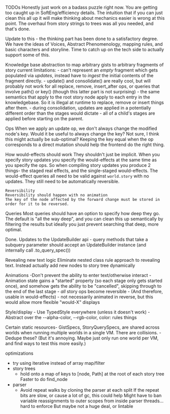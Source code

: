 
TODOs
Honestly just work on a badass puzzle right now. You are getting too caught up in SoftEng/efficiency details. The intuition that if you can just clean this all up it will make thinking about mechanics easier is wrong at this point. The overhaul from story strings to trees was all you needed, and that's done.

Update to this - the thinking part has been done to a satisfactory degree. We have the ideas of Voices, Abstract Phenomenology, mapping rules, and basic characters and storyline. Time to catch up on the tech side to actually support some of this.

Knowledge base abstraction to map arbitrary gists to arbitrary fragments of story
    current limitations:
        - can't represent an *empty* fragment which gets populated via *updates*, instead have to *ingest* the initial contents of the fragment directly.
        - update() and consolidate() are really cool, but will probably not work for all replace, remove, insert_after ops, or queries that involve path() or key() (though this latter part is not surprising)
            - the same semantics that apply to the root story node apply to each entry in the knowledgebase. So it is illegal at runtime to replace, remove or insert things after them.
        - during consolidation, updates are applied in a potentially different order than the stages would dictate - all of a child's stages are applied before starting on the parent.

Ops
    When we apply an update op, we don't always change the modified node's key. Would it be useful to always change the key?
        Not sure, I think this might actually be sub-optimal? Keeping the key equal when the op corresponds to a direct mutation should help the frontend do the right thing.

How would-effects should work
    They shouldn't just be implicit. When you specify story updates you specify the would-effects at the same time as you specify the ops. So when compiling story updates you produce 2 things- the staged real effects, and the single-staged would-effects. The would-effect queries all need to be valid against `world.story` with no updates. They still need to be automatically reversible.

    Reversibility
    Reversibility should happen with no animation
    The key of the node affected by the forward change must be stored in order for it to be reversed.

Queries
    Most queries should have an option to specify how deep they go. The default is "all the way deep", and you can clean this up semantically by filtering the results but ideally you just prevent searching that deep, more optimal.

Done. Updates to the UpdateBuilder api
    - query methods that take a subquery parameter should accept an UpdateBuilder instance (and internally call .to_query_spec())

Revealing new text logic
    Eliminate nested class rule approach to revealing text. Instead actually add new nodes to story tree dynamically

Animations
    -Don't prevent the ability to enter text/otherwise interact
    -Animation state gains a "started" property (so each stage only gets started once), and somehow gets the ability to be "cancelled", skipping through to the end of the last stage
    - *all* story ops become reversible
        - (And therefore, usable in would-effects)
        - not necessarily animated in reverse, but this would allow more flexible "would-X" displays

Style/display
    - Use TypedStyle everywhere (unless it doesn't work)
    - Abstract over the --alpha-color, --rgb-color, color: rules things

Certain static resources- GistSpecs, StoryQuerySpecs, are shared across worlds when running multiple worlds in a single VM. There are collisions.
    -Dedupe these?
        (But it's annoying. Maybe just only run one world per VM, and find ways to test this more easily.)

optimizations
- try using iterative instead of array map/filter
- story trees
    - hold onto a map of keys to [node, Path] at the root of each story tree
        Faster to do find_node
- parser
    - Avoid repeat walks by cloning the parser at each split
        If the repeat bits are slow, or cause a lot of gc, this could help
        Might have to ban variable reassignments to outer scopes from inside parser threads... hard to enforce
            But maybe not a huge deal, or lintable